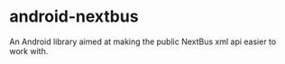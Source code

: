 android-nextbus
===============

An Android library aimed at making the public NextBus xml api easier to work with.
